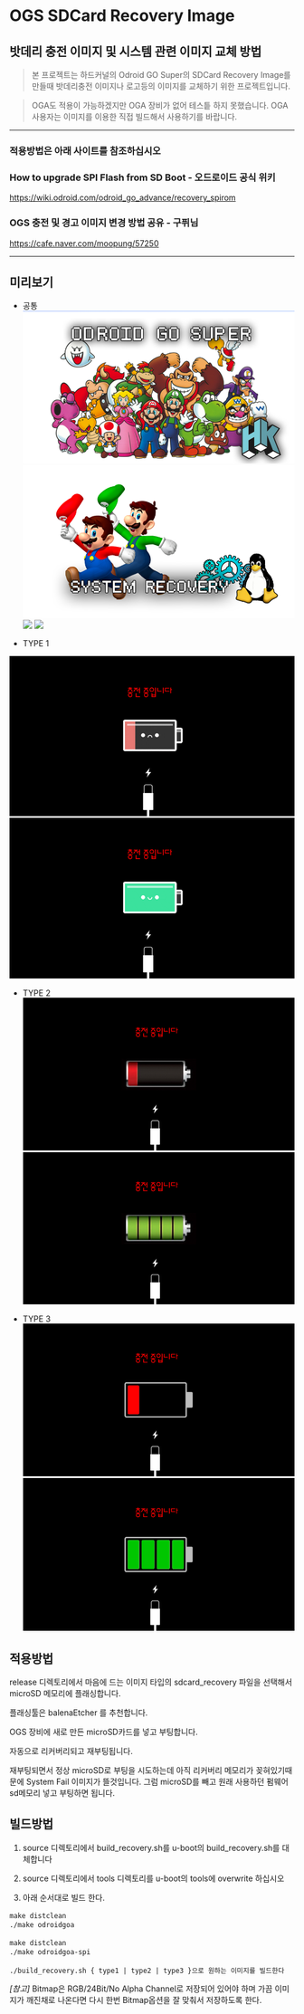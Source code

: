 # OGS SDCard Recovery Image
## 밧데리 충전 이미지 및 시스템 관련 이미지 교체 방법

> 본 프로젝트는 하드커널의 Odroid GO Super의 SDCard Recovery Image를 만들때 밧데리충전 이미지나 로고등의 이미지를 교체하기 위한 프로젝트입니다.

> OGA도 적용이 가능하겠지만 OGA 장비가 없어 테스틑 하지 못했습니다. OGA 사용자는 이미지를 이용한 직접 빌드해서 사용하기를 바랍니다.

---

### 적용방법은 아래 사이트를 참조하십시오

### How to upgrade SPI Flash from SD Boot - 오드로이드 공식 위키
https://wiki.odroid.com/odroid_go_advance/recovery_spirom

### OGS 충전 및 경고 이미지 변경 방법 공유 - 구퓌님
https://cafe.naver.com/moopung/57250

---

## 미리보기

* 공통
![](works/output/type1/logo_hardkernel_b.png)
![](works/output/type1/recovery_b.png)
![](works/output/type1/no_sdcard.png)
![](works/output/type1/system_error.png)


* TYPE 1

![](works/output/type1/battery_0_b.png)
![](works/output/type1/battery_4_b.png)


* TYPE 2
![](works/output/type2/battery_0_b.png)
![](works/output/type2/battery_4_b.png)


* TYPE 3
![](works/output/type3/battery_0_b.png)
![](works/output/type3/battery_4_b.png)

## 적용방법 

release 디렉토리에서 마음에 드는 이미지 타입의 sdcard_recovery 파일을 선택해서 microSD 메모리에 플래싱합니다. 

플래싱툴은 balenaEtcher 를 추천합니다.

OGS 장비에 새로 만든 microSD카드를 넣고 부팅합니다.

자동으로 리커버리되고 재부팅됩니다.

재부팅되면서 정상 microSD로 부팅을 시도하는데 아직 리커버리 메모리가 꽂혀있기때문에 System Fail 이미지가 뜰것입니다. 그럼 microSD를 빼고 원래 사용하던 펌웨어 sd메모리 넣고 부팅하면 됩니다.

## 빌드방법

1. source 디렉토리에서 build_recovery.sh를 u-boot의 build_recovery.sh를 대체합니다

2. source 디렉토리에서 tools 디렉토리를 u-boot의 tools에 overwrite 하십시오

3. 아래 순서대로 빌드 한다.

```
make distclean
./make odroidgoa

make distclean
./make odroidgoa-spi

./build_recovery.sh { type1 | type2 | type3 }으로 원하는 이미지를 빌드한다
```

*[참고]* Bitmap은 RGB/24Bit/No Alpha Channel로 저장되어 있어야 하며 가끔 이미지가 깨진채로 나온다면 다시 한번 Bitmap옵션을 잘 맞춰서 저장하도록 한다.



